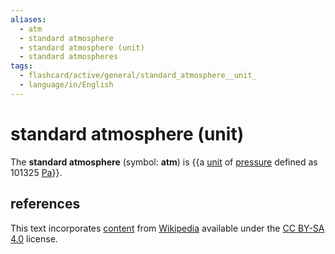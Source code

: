 ```yaml
---
aliases:
  - atm
  - standard atmosphere
  - standard atmosphere (unit)
  - standard atmospheres
tags:
  - flashcard/active/general/standard_atmosphere__unit_
  - language/in/English
---
```


# standard atmosphere (unit)

The __standard atmosphere__ (symbol: __atm__) is {{a [unit](unit%20of%20measurement.md) of [pressure](pressure.md) defined as 101325 [Pa](Pascal%20(unit).md)}}.

## references

This text incorporates [content](https://en.wikipedia.org/wiki/standard_atmosphere_(unit)) from [Wikipedia](Wikipedia.md) available under the [CC BY-SA 4.0](https://creativecommons.org/licenses/by-sa/4.0/) license.
